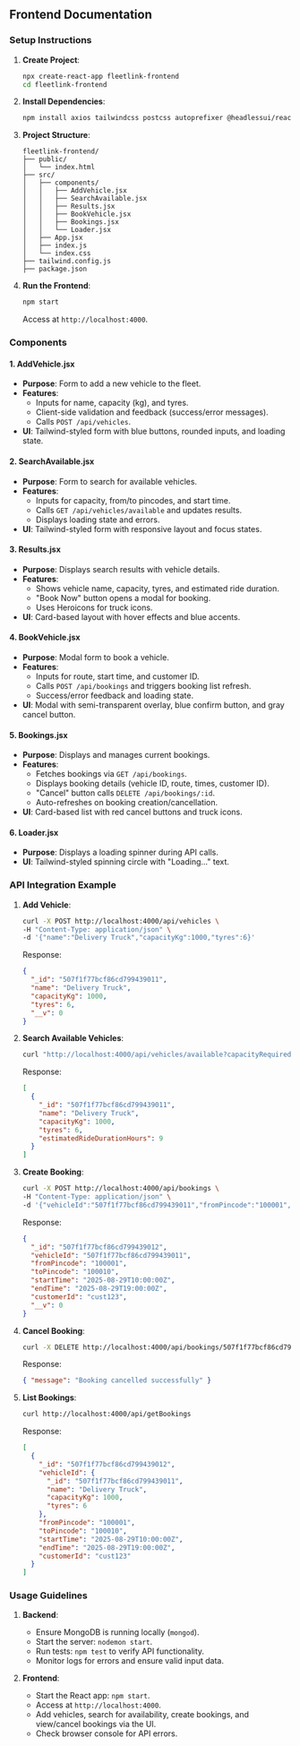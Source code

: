 ## Frontend Documentation

### Setup Instructions

1. **Create Project**:

   ```bash
   npx create-react-app fleetlink-frontend
   cd fleetlink-frontend
   ```

2. **Install Dependencies**:

   ```bash
   npm install axios tailwindcss postcss autoprefixer @headlessui/react @heroicons/react
   ```

3. **Project Structure**:

   ```
   fleetlink-frontend/
   ├── public/
   │   └── index.html
   ├── src/
   │   ├── components/
   │   │   ├── AddVehicle.jsx
   │   │   ├── SearchAvailable.jsx
   │   │   ├── Results.jsx
   │   │   ├── BookVehicle.jsx
   │   │   ├── Bookings.jsx
   │   │   └── Loader.jsx
   │   ├── App.jsx
   │   ├── index.js
   │   └── index.css
   ├── tailwind.config.js
   ├── package.json
   ```

4. **Run the Frontend**:
   ```bash
   npm start
   ```
   Access at `http://localhost:4000`.

### Components

#### 1. **AddVehicle.jsx**

- **Purpose**: Form to add a new vehicle to the fleet.
- **Features**:
  - Inputs for name, capacity (kg), and tyres.
  - Client-side validation and feedback (success/error messages).
  - Calls `POST /api/vehicles`.
- **UI**: Tailwind-styled form with blue buttons, rounded inputs, and loading state.

#### 2. **SearchAvailable.jsx**

- **Purpose**: Form to search for available vehicles.
- **Features**:
  - Inputs for capacity, from/to pincodes, and start time.
  - Calls `GET /api/vehicles/available` and updates results.
  - Displays loading state and errors.
- **UI**: Tailwind-styled form with responsive layout and focus states.

#### 3. **Results.jsx**

- **Purpose**: Displays search results with vehicle details.
- **Features**:
  - Shows vehicle name, capacity, tyres, and estimated ride duration.
  - "Book Now" button opens a modal for booking.
  - Uses Heroicons for truck icons.
- **UI**: Card-based layout with hover effects and blue accents.

#### 4. **BookVehicle.jsx**

- **Purpose**: Modal form to book a vehicle.
- **Features**:
  - Inputs for route, start time, and customer ID.
  - Calls `POST /api/bookings` and triggers booking list refresh.
  - Success/error feedback and loading state.
- **UI**: Modal with semi-transparent overlay, blue confirm button, and gray cancel button.

#### 5. **Bookings.jsx**

- **Purpose**: Displays and manages current bookings.
- **Features**:
  - Fetches bookings via `GET /api/bookings`.
  - Displays booking details (vehicle ID, route, times, customer ID).
  - "Cancel" button calls `DELETE /api/bookings/:id`.
  - Auto-refreshes on booking creation/cancellation.
- **UI**: Card-based list with red cancel buttons and truck icons.

#### 6. **Loader.jsx**

- **Purpose**: Displays a loading spinner during API calls.
- **UI**: Tailwind-styled spinning circle with "Loading..." text.

### API Integration Example

1. **Add Vehicle**:

   ```bash
   curl -X POST http://localhost:4000/api/vehicles \
   -H "Content-Type: application/json" \
   -d '{"name":"Delivery Truck","capacityKg":1000,"tyres":6}'
   ```

   Response:

   ```json
   {
     "_id": "507f1f77bcf86cd799439011",
     "name": "Delivery Truck",
     "capacityKg": 1000,
     "tyres": 6,
     "__v": 0
   }
   ```

2. **Search Available Vehicles**:

   ```bash
   curl "http://localhost:4000/api/vehicles/available?capacityRequired=500&fromPincode=100001&toPincode=100010&startTime=2025-08-29T10:00:00Z"
   ```

   Response:

   ```json
   [
     {
       "_id": "507f1f77bcf86cd799439011",
       "name": "Delivery Truck",
       "capacityKg": 1000,
       "tyres": 6,
       "estimatedRideDurationHours": 9
     }
   ]
   ```

3. **Create Booking**:

   ```bash
   curl -X POST http://localhost:4000/api/bookings \
   -H "Content-Type: application/json" \
   -d '{"vehicleId":"507f1f77bcf86cd799439011","fromPincode":"100001","toPincode":"100010","startTime":"2025-08-29T10:00:00Z","customerId":"cust123"}'
   ```

   Response:

   ```json
   {
     "_id": "507f1f77bcf86cd799439012",
     "vehicleId": "507f1f77bcf86cd799439011",
     "fromPincode": "100001",
     "toPincode": "100010",
     "startTime": "2025-08-29T10:00:00Z",
     "endTime": "2025-08-29T19:00:00Z",
     "customerId": "cust123",
     "__v": 0
   }
   ```

4. **Cancel Booking**:

   ```bash
   curl -X DELETE http://localhost:4000/api/bookings/507f1f77bcf86cd799439012
   ```

   Response:

   ```json
   { "message": "Booking cancelled successfully" }
   ```

5. **List Bookings**:
   ```bash
   curl http://localhost:4000/api/getBookings
   ```
   Response:
   ```json
   [
     {
       "_id": "507f1f77bcf86cd799439012",
       "vehicleId": {
         "_id": "507f1f77bcf86cd799439011",
         "name": "Delivery Truck",
         "capacityKg": 1000,
         "tyres": 6
       },
       "fromPincode": "100001",
       "toPincode": "100010",
       "startTime": "2025-08-29T10:00:00Z",
       "endTime": "2025-08-29T19:00:00Z",
       "customerId": "cust123"
     }
   ]
   ```

### Usage Guidelines

1. **Backend**:

   - Ensure MongoDB is running locally (`mongod`).
   - Start the server: `nodemon start`.
   - Run tests: `npm test` to verify API functionality.
   - Monitor logs for errors and ensure valid input data.

2. **Frontend**:
   - Start the React app: `npm start`.
   - Access at `http://localhost:4000`.
   - Add vehicles, search for availability, create bookings, and view/cancel bookings via the UI.
   - Check browser console for API errors.
